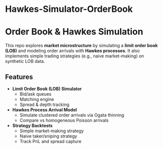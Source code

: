# Hawkes-Simulator-OrderBook

# Order Book & Hawkes Simulation

This repo explores **market microstructure** by simulating a **limit order book (LOB)** and modeling order arrivals with **Hawkes processes**. It also implements simple trading strategies (e.g., naive market-making) on synthetic LOB data.

## Features
- **Limit Order Book (LOB) Simulator**
  - Bid/ask queues
  - Matching engine
  - Spread & depth tracking
- **Hawkes Process Arrival Model**
  - Simulate clustered order arrivals via Ogata thinning
  - Compare vs homogeneous Poisson arrivals
- **Strategy Backtests**
  - Simple market-making strategy
  - Naive taker/sniping strategy
  - Track PnL and spread capture
